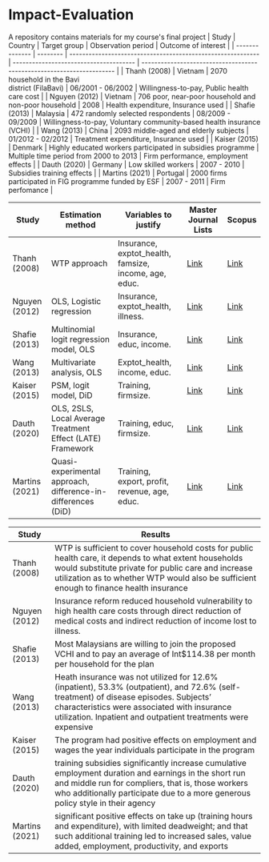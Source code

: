 # Impact-Evaluation
A repository contains materials for my course's final project
| Study          | Country  | Target group                                                | Observation period                     | Outcome of interest                                                   |
| -------------- | -------- | ----------------------------------------------------------- | -------------------------------------- | --------------------------------------------------------------------- |
| Thanh (2008)   | Vietnam  | 2070 household in the Bavi<br>district (FilaBavi)           | 06/2001 - 06/2002                      | Willingness-to-pay, Public health care cost                           |
| Nguyen (2012)  | Vietnam  | 706 poor, near-poor household and non-poor household        | 2008                                   | Health expenditure, Insurance used                                    |
| Shafie (2013)  | Malaysia | 472 randomly selected respondents                           | 08/2009 - 09/2009                      | Willingness-to-pay, Voluntary community-based health insurance (VCHI) |
| Wang (2013)    | China    | 2093 middle-aged and elderly subjects                       | 01/2012 - 02/2012                      | Treatment expenditure, Insurance used                                 |
| Kaiser (2015)  | Denmark  | Highly educated workers participated in subsidies programme | Multiple time period from 2000 to 2013 | Firm performance, employment effects                                  |
| Dauth (2020)   | Germany  | Low skilled workers                                         | 2007 - 2010                            | Subsidies training effects                                            |
| Martins (2021) | Portugal | 2000 firms participated in FIG programme funded by ESF      | 2007 - 2011                            | Firm perfomance                                                       |

| Study          | Estimation method                                            | Variables to justify                                  | Master Journal Lists                                                                                                                                                            | Scopus                                              |
| -------------- | ------------------------------------------------------------ | ----------------------------------------------------- | ------------------------------------------------------------------------------------------------------------------------------------------------------------------------------- | --------------------------------------------------- |
| Thanh (2008)   | WTP approach                                                 | Insurance, exptot_health, famsize, income, age, educ. | [Link](https://mjl.clarivate.com/search-results?issn=1478-7547&hide_exact_match_fl=true&utm_source=mjl&utm_medium=share-by-link&utm_campaign=search-results-share-this-journal) | [Link](https://www.scopus.com/sourceid/12788)       |
| Nguyen (2012)  | OLS, Logistic regression                                     | Insurance, exptot_health, illness.                    | [Link](https://mjl.clarivate.com/search-results?issn=0090-0036&hide_exact_match_fl=true&utm_source=mjl&utm_medium=share-by-link&utm_campaign=search-results-share-this-journal) | [Link](https://www.scopus.com/sourceid/19561)       |
| Shafie (2013)  | Multinomial logit regression model, OLS                      | Insurance, educ, income.                              | [Link](https://mjl.clarivate.com/search-results?issn=0277-9536&hide_exact_match_fl=true&utm_source=mjl&utm_medium=share-by-link&utm_campaign=search-results-share-this-journal) | [Link](https://www.scopus.com/sourceid/18983)       |
| Wang (2013)    | Multivariate analysis, OLS                                   | Exptot_health, income, educ.                          | [Link](https://mjl.clarivate.com/search-results?issn=1932-6203&hide_exact_match_fl=true&utm_source=mjl&utm_medium=share-by-link&utm_campaign=search-results-share-this-journal) | [Link](https://www.scopus.com/sourceid/10600153309) |
| Kaiser (2015)  | PSM, logit model, DiD                                        | Training, firmsize.                                   | [Link](https://mjl.clarivate.com/search-results?issn=2193-9004&hide_exact_match_fl=true&utm_source=mjl&utm_medium=share-by-link&utm_campaign=search-results-share-this-journal) | [Link](https://www.scopus.com/sourceid/21100775627) |
| Dauth (2020)   | OLS, 2SLS, Local Average Treatment Effect (LATE) Framework   | Training, educ, firmsize.                             | [Link](https://mjl.clarivate.com/search-results?issn=0019-7939&hide_exact_match_fl=true&utm_source=mjl&utm_medium=share-by-link&utm_campaign=search-results-share-this-journal) | [Link](https://www.scopus.com/sourceid/19680)       |
| Martins (2021) | Quasi-experimental approach, difference-in-differences (DiD) | Training, export, profit, revenue, age, educ.         | [Link](https://mjl.clarivate.com/search-results?issn=2193-9004&hide_exact_match_fl=true&utm_source=mjl&utm_medium=share-by-link&utm_campaign=search-results-share-this-journal) | [Link](https://www.scopus.com/sourceid/21100775627) |

| Study          | Results                                                                                                                                                                                                                                                 |
| -------------- | ------------------------------------------------------------------------------------------------------------------------------------------------------------------------------------------------------------------------------------------------------- |
| Thanh (2008)   | WTP is sufficient to cover household costs for public health care, it depends to what extent households would substitute private for public care and increase utilization as to whether WTP would also be sufficient enough to finance health insurance |
| Nguyen (2012)  | Insurance reform reduced household vulnerability to high health care costs through direct reduction of medical costs and indirect reduction of income lost to illness.                                                                                  |
| Shafie (2013)  | Most Malaysians are willing to join the proposed VCHI and to pay an average of Int$114.38 per month per household for the plan                                                                                                                          |
| Wang (2013)    | Heath insurance was not utilized for 12.6% (inpatient), 53.3% (outpatient), and 72.6% (self-treatment) of disease episodes. Subjects’ characteristics were associated with insurance utilization. Inpatient and outpatient treatments were expensive    |
| Kaiser (2015)  | The program had positive effects on employment and wages the year individuals participate in the program                                                                                                                                                |
| Dauth (2020)   | training subsidies significantly increase cumulative employment duration and earnings in the short run and middle run for compliers, that is, those workers who additionally participate due to a more generous policy style in their agency            |
| Martins (2021) | significant positive effects on take up (training hours and expenditure), with limited deadweight; and that such additional training led to increased sales, value added, employment, productivity, and exports                                         |
